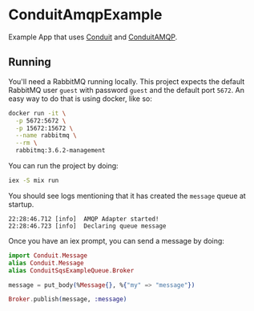 # ConduitAmqpExample

Example App that uses [Conduit](https://github.com/conduitframework/conduit) and [ConduitAMQP](https://github.com/conduitframework/conduit_amqp).

## Running

You'll need a RabbitMQ running locally. This project expects the default RabbitMQ user `guest` with password `guest` and
the default port `5672`. An easy way to do that is using docker, like so:

``` bash
docker run -it \
  -p 5672:5672 \
  -p 15672:15672 \
  --name rabbitmq \
  --rm \
  rabbitmq:3.6.2-management
```

You can run the project by doing:

``` bash
iex -S mix run
```

You should see logs mentioning that it has created the `message` queue at startup.

```
22:28:46.712 [info]  AMQP Adapter started!
22:28:46.723 [info]  Declaring queue message
```

Once you have an iex prompt, you can send a message by doing:

``` elixir
import Conduit.Message
alias Conduit.Message
alias ConduitSqsExampleQueue.Broker

message = put_body(%Message{}, %{"my" => "message"})

Broker.publish(message, :message)
```
